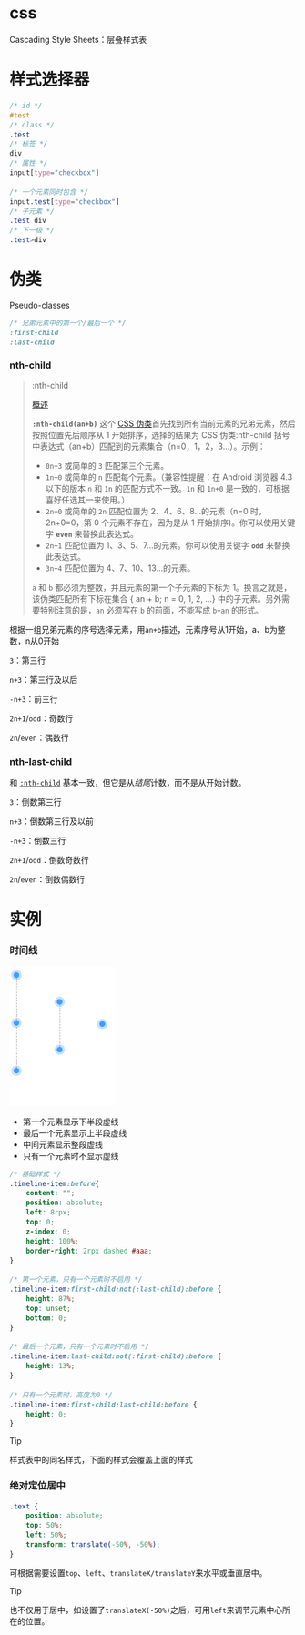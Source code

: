 # css

Cascading Style Sheets：层叠样式表

# 样式选择器

```css
/* id */
#test
/* class */
.test
/* 标签 */
div
/* 属性 */
input[type="checkbox"]

/* 一个元素同时包含 */
input.test[type="checkbox"]
/* 子元素 */
.test div
/* 下一级 */
.test>div
```

# 伪类

Pseudo-classes

```css
/* 兄弟元素中的第一个/最后一个 */
:first-child
:last-child
```

### nth-child

> :nth-child
>
> [概述](https://developer.mozilla.org/zh-CN/docs/Web/CSS/:nth-child#概述)
>
> **`:nth-child(an+b)`** 这个 [CSS 伪类](https://developer.mozilla.org/zh-CN/docs/Web/CSS/Pseudo-classes)首先找到所有当前元素的兄弟元素，然后按照位置先后顺序从 1 开始排序，选择的结果为 CSS 伪类:nth-child 括号中表达式（an+b）匹配到的元素集合（n=0，1，2，3...）。示例：
>
> - `0n+3` 或简单的 `3` 匹配第三个元素。
> - `1n+0` 或简单的 `n` 匹配每个元素。（兼容性提醒：在 Android 浏览器 4.3 以下的版本 `n` 和 `1n` 的匹配方式不一致。`1n` 和 `1n+0` 是一致的，可根据喜好任选其一来使用。）
> - `2n+0` 或简单的 `2n` 匹配位置为 2、4、6、8...的元素（n=0 时，2n+0=0，第 0 个元素不存在，因为是从 1 开始排序)。你可以使用关键字 **`even`** 来替换此表达式。
> - `2n+1` 匹配位置为 1、3、5、7...的元素。你可以使用关键字 **`odd`** 来替换此表达式。
> - `3n+4` 匹配位置为 4、7、10、13...的元素。
>
> `a` 和 `b` 都必须为整数，并且元素的第一个子元素的下标为 1。换言之就是，该伪类匹配所有下标在集合 { an + b; n = 0, 1, 2, ...} 中的子元素。另外需要特别注意的是，`an` 必须写在 `b` 的前面，不能写成 `b+an` 的形式。

根据一组兄弟元素的序号选择元素，用`an+b`描述，元素序号从1开始，a、b为整数，n从0开始

`3`：第三行

`n+3`：第三行及以后

`-n+3`：前三行

`2n+1`/`odd`：奇数行

`2n`/`even`：偶数行

### nth-last-child

和 [`:nth-child`](https://developer.mozilla.org/zh-CN/docs/Web/CSS/:nth-child) 基本一致，但它是从*结尾*计数，而不是从开始计数。

`3`：倒数第三行

`n+3`：倒数第三行及以前

`-n+3`：倒数三行

`2n+1`/`odd`：倒数奇数行

`2n`/`even`：倒数偶数行

# 实例

### 时间线

![image-20230516151126896](image-20230516151126896.png)

- 第一个元素显示下半段虚线
- 最后一个元素显示上半段虚线
- 中间元素显示整段虚线
- 只有一个元素时不显示虚线

```css
/* 基础样式 */
.timeline-item:before{
    content: "";
    position: absolute;
    left: 8rpx;
    top: 0;
    z-index: 0;
    height: 100%;
    border-right: 2rpx dashed #aaa;
}

/* 第一个元素，只有一个元素时不启用 */
.timeline-item:first-child:not(:last-child):before {
    height: 87%;
    top: unset;
    bottom: 0;
}

/* 最后一个元素，只有一个元素时不启用 */
.timeline-item:last-child:not(:first-child):before {
    height: 13%;
}

/* 只有一个元素时，高度为0 */
.timeline-item:first-child:last-child:before {
    height: 0;
}
```

> [!TIP]
>
> 样式表中的同名样式，下面的样式会覆盖上面的样式

### 绝对定位居中

```css
.text {
	position: absolute;
    top: 50%;
    left: 50%;
    transform: translate(-50%, -50%);
}
```

可根据需要设置`top`、`left`、`translateX/translateY`来水平或垂直居中。

> [!TIP]
>
> 也不仅用于居中，如设置了`translateX(-50%)`之后，可用`left`来调节元素中心所在的位置。

